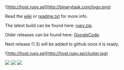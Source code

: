 ![http://host.rupy.se](http://binarytask.com/logo.png)

Read the <a href="https://github.com/tinspin/rupy/wiki">wiki</a> or <a href="https://github.com/tinspin/rupy/blob/master/readme.txt">readme.txt</a> for more info.

The latest build can be found here: <a href="http://rupy.se/rupy.zip">rupy.zip</a>.

Older releases can be found here: <a href="http://rupy.googlecode.com">GoogleCode</a>.

Next release (1.3) will be added to github once it is ready.

![http://host.rupy.se](http://host.rupy.se/cluster.jpg)

<a href='http://rupy.se'><img src='http://host.rupy.se/powered.png' border="0"/></a>
<a href='http://bitcoinbankbook.com'><img src='http://host.rupy.se/btc.png' border="0"/></a>
<a href='http://raspberrypi.org'><img src='http://host.rupy.se/rpi.png' border="0"/></a>
